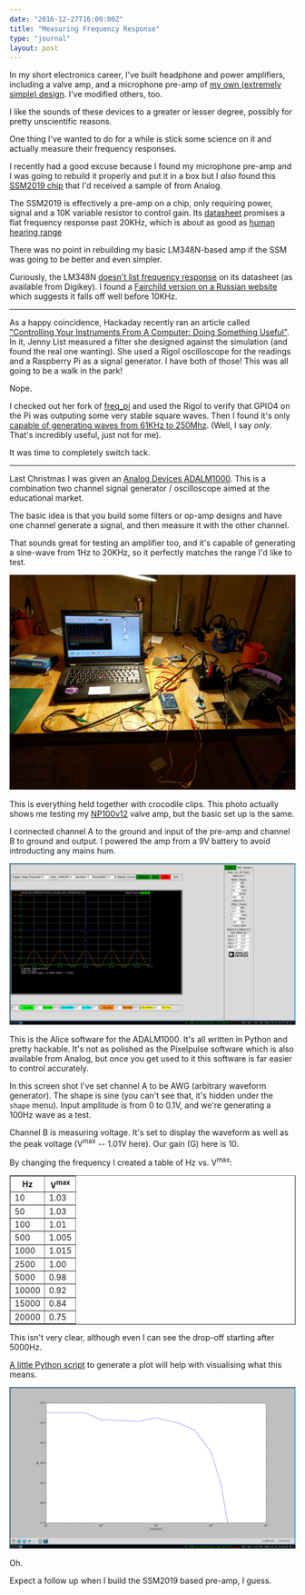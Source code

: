 ```yaml
---
date: "2016-12-27T16:00:00Z"
title: "Measuring Frequency Response"
type: "journal"
layout: post
---
```


In my short electronics career, I've built headphone and power
amplifiers, including a valve amp, and a microphone pre-amp of [my own
(extremely simple) design][own]. I've modified others, too.

[own]: /journal/2016/06/09/

I like the sounds of these devices to a greater or lesser degree, possibly for
pretty unscientific reasons.

One thing I've wanted to do for a while is stick some science on it and
actually measure their frequency responses.

I recently had a good excuse because I found my microphone pre-amp and I was
going to rebuild it properly and put it in a box but I _also_ found this [SSM2019
chip][ssm] that I'd received a sample of from Analog.

The SSM2019 is effectively a pre-amp on a chip, only requiring power, signal
and a 10K variable resistor to control gain. Its [datasheet][ds] promises a
flat frequency response past 20KHz, which is about as good as [human hearing
range][hhr]

[ds]: http://www.analog.com/media/en/technical-documentation/data-sheets/SSM2019.pdf
[ssm]: http://www.analog.com/en/products/audio-video/audio-amplifiers/micpre-amp-audio-products/ssm2019.html
[hhr]: https://en.wikipedia.org/wiki/Hearing_range

There was no point in rebuilding my basic LM348N-based amp if the SSM was
going to be better and even simpler.

Curiously, the LM348N [doesn't list frequency response][nofr] on its datasheet
(as available from Digikey). I found a [Fairchild version on a Russian
website][fc] which suggests it falls off well before 10KHz.

[fc]: http://eicom.ru/pdf/datasheet/Fairchild_PDFs/LM348-248/LM348-248.html
[nofr]: http://www.digikey.com/product-detail/en/texas-instruments/LM348N/296-12849-5-ND/476163

---

As a happy coincidence, Hackaday recently ran an article called ["Controlling
Your Instruments From A Computer: Doing Something Useful"][hd]. In it, Jenny
List measured a filter she designed against the simulation (and found the real
one wanting). She used a Rigol oscilloscope for the readings and a Raspberry Pi
as a signal generator. I have both of those! This was all going to be a walk in
the park!

Nope.

I checked out her fork of [freq\_pi][pf] and used the Rigol to verify that
GPIO4 on the Pi was outputing some very stable square waves. Then I found
it's only [capable of generating waves from 61KHz to 250Mhz][c]. (Well, I say
_only_. That's incredibly useful, just not for me).

[c]: https://github.com/JennyList/LanguageSpy/blob/master/RaspberryPi/rf/freq_pi/freq_pi.c#L823

It was time to completely switch tack.

[pf]: https://github.com/JennyList/LanguageSpy/tree/master/RaspberryPi/rf/freq_pi
[hd]: https://hackaday.com/2016/11/29/controlling-your-instruments-from-a-computer-doing-something-useful/

---

Last Christmas I was given an [Analog Devices ADALM1000][1k]. This is a
combination two channel signal generator / oscilloscope aimed at the
educational market.

The basic idea is that you build some filters or op-amp designs and have one
channel generate a signal, and then measure it with the other channel.

That sounds great for testing an amplifier too, and it's capable of generating
a sine-wave from 1Hz to 20KHz, so it perfectly matches the range I'd like to
test.

[1k]: https://wiki.analog.com/university/tools/m1k

![Desk](/img/freq/desk.jpg)

This is everything held together with crocodile clips. This photo actually
shows me testing my [NP100v12][va] valve amp, but the basic set up is the
same.

[va]: http://diyaudioprojects.com/Solid/12AU7-IRF510-LM317-Headamp/

I connected channel A to the ground and input of the pre-amp and channel B to
ground and output. I powered the amp from a 9V battery to avoid introducting
any mains hum.

![Scope](/img/freq/scope.png)

This is the Alice software for the ADALM1000. It's all written in
Python and pretty hackable. It's not as polished as the Pixelpulse
software which is also available from Analog, but once you get used to
it this software is far easier to control accurately.

In this screen shot I've set channel A to be AWG (arbitrary waveform
generator). The shape is sine (you can't see that, it's hidden under the
`shape` menu). Input amplitude is from 0 to 0.1V, and we're generating a 100Hz
wave as a test.

Channel B is measuring voltage. It's set to display the waveform as
well as the peak voltage (V<sup>max</sup> -- 1.01V here). Our gain (G)
here is 10.

By changing the frequency I created a table of Hz vs. V<sup>max</sup>:


<table border="1">
<tr><th>Hz</th><th>V<sup>max</sup></th></tr>
<tr><td>10 </td><td> 1.03</td></tr>
<tr><td>50 </td><td> 1.03</td></tr>
<tr><td>100 </td><td> 1.01</td></tr>
<tr><td>500 </td><td>  1.005</td></tr>
<tr><td>1000 </td><td> 1.015</td></tr>
<tr><td>2500 </td><td> 1.00</td></tr>
<tr><td>5000 </td><td> 0.98</td></tr>
<tr><td>10000 </td><td> 0.92</td></tr>
<tr><td>15000 </td><td> 0.84</td></tr>
<tr><td>20000 </td><td> 0.75</td></tr>
</table>

This isn't very clear, although even I can see the drop-off starting after 5000Hz.

[A little Python script][pl] to generate a plot will help with visualising what this means.

[pl]: https://gist.github.com/insom/46af7810b0b4d344659e6f6984d80ffc

![Plot](/img/freq/plot.png)

Oh.

Expect a follow up when I build the SSM2019 based pre-amp, I guess.
